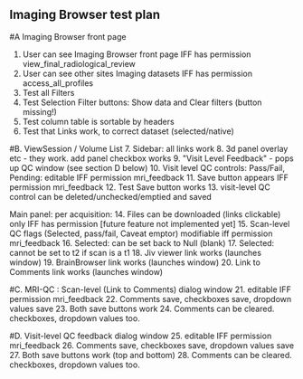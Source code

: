 ## Imaging Browser test plan
	
#A Imaging Browser front page
1. User can see Imaging Browser front page IFF has permission view_final_radiological_review
2. User can see other sites Imaging datasets IFF has permission access_all_profiles
3. Test all Filters
4. Test Selection Filter buttons: Show data and Clear filters (button missing!)
5. Test column table is sortable by headers
6. Test that Links work, to correct dataset (selected/native)

#B. ViewSession / Volume List 
7. Sidebar:  all links work 
8. 3d panel overlay etc - they work.  add panel checkbox works
9. "Visit Level Feedback" - pops up QC window (see section D below)
10. Visit level QC controls:  Pass/Fail, Pending: editable IFF permission mri_feedback
11. Save button appears IFF permission mri_feedback
12. Test Save button works 
13. visit-level QC control can be deleted/unchecked/emptied and saved

Main panel:  per acquisition:
14. Files can be downloaded (links clickable) only IFF has permission [future feature not implemented yet]
15. Scan-level QC flags (Selected, pass/fail, Caveat emptor) modifiable iff permission mri_feedback
16. Selected:  can be set back to Null (blank)
17. Selected:  cannot be set to t2 if scan is a t1
18. Jiv viewer link works (launches window)
19. BrainBrowser link works (launches window)
20. Link to Comments link works (launches window)

#C. MRI-QC : Scan-level (Link to Comments) dialog window
21. editable IFF permission mri_feedback
22. Comments save, checkboxes save, dropdown values save
23. Both save buttons work
24. Comments can be cleared.  checkboxes, dropdown values too. 

#D. Visit-level QC feedback dialog window
25. editable IFF permission mri_feedback
26. Comments save, checkboxes save, dropdown values save
27. Both save buttons work (top and bottom)
28. Comments can be cleared.  checkboxes, dropdown values too. 
